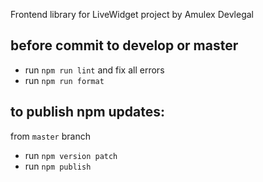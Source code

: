 Frontend library for LiveWidget project by Amulex Devlegal

## before commit to develop or master
* run `npm run lint` and fix all errors
* run `npm run format`

## to publish npm updates:
from `master` branch
* run `npm version patch`
* run `npm publish`